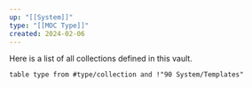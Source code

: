 ```yaml
---
up: "[[System]]"
type: "[[MOC Type]]"
created: 2024-02-06
---
```

Here is a list of all collections defined in this vault.

```dataview
table type from #type/collection and !"90 System/Templates"
```
